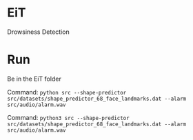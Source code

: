 # EiT
Drowsiness Detection

# Run
Be in the EiT folder

Command: `python src --shape-predictor src/datasets/shape_predictor_68_face_landmarks.dat --alarm src/audio/alarm.wav`

Command: `python3 src --shape-predictor src/datasets/shape_predictor_68_face_landmarks.dat --alarm src/audio/alarm.wav`